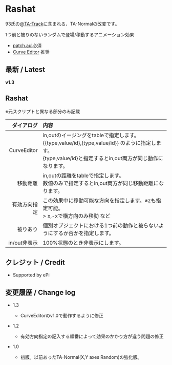 # Rashat

93氏の[@TA-Track](https://www.dropbox.com/sh/u73uud29hcxlply/AABH9ZhzL1P1kX-bWrL4asdDa?dl=0&preview=%40TA-Track.anm)に含まれる、TA-Normalの改変です。

1つ前と被りのないランダムで登場/移動するアニメーション効果

- [patch.aul](https://github.com/ePi5131/patch.aul)必須
- [Curve Editor](https://github.com/mimaraka/aviutl-plugin-curve_editor) 推奨

## 最新 / Latest

**v1.3**

## Rashat

※元スクリプトと異なる部分のみ記載

| ダイアログ | 内容 |
| -: | :- |
| CurveEditor | in,outのイージングをtableで指定します。<br>{{type,value/id},{type,value/id}} のように指定します。<br>{type,value/id}と指定するとin,out両方が同じ動作になります。 |
| 移動距離 | in,outの距離をtableで指定します。<br>数値のみで指定するとin,out両方が同じ移動距離になります。 |
| 有効方向指定 | この効果中に移動可能な方向を指定します。※zも指定可能。<br>> x,-xで横方向のみ移動 など |
| 被りあり | 個別オブジェクトにおける1つ前の動作と被らないようにするか否かを指定します。 |
| in/out非表示 | 100%状態のとき非表示にします。 |

## クレジット / Credit

- Supported by ePi


## 変更履歴 / Change log

- 1.3
    - CurveEditorのv1.0で動作するように修正

- 1.2
    - 有効方向指定の記入する順番によって効果のかかり方が違う問題の修正

- 1.0
    - 初版。以前あったTA-Normal(X,Y axes Random)の強化版。